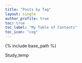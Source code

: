 ```yaml
---
title: "Posts by Tag"
layout: single
author_profile: true
toc: true
toc_label: "My Table of Contents"
toc_icon: "cog"
---
```


{% include base_path %}

Study_temp
